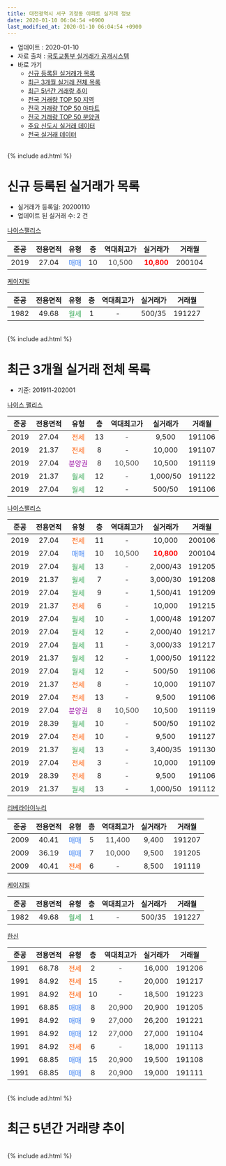 ```yaml
---
title: 대전광역시 서구 괴정동 아파트 실거래 정보
date: 2020-01-10 06:04:54 +0900
last_modified_at: 2020-01-10 06:04:54 +0900
---
```


* 업데이트 : 2020-01-10
* 자료 출처 : [국토교통부 실거래가 공개시스템](http://rt.molit.go.kr)
* 바로 가기
    * [신규 등록된 실거래가 목록](#신규-등록된-실거래가-목록)
    * [최근 3개월 실거래 전체 목록](#최근-3개월-실거래-전체-목록)
    * [최근 5년간 거래량 추이](#최근-5년간-거래량-추이)
    * [전국 거래량 TOP 50 지역](https://inasie.github.io/apt-trade-info/최근-3개월-전국에서-가장-거래가-많이-발생한-지역)
    * [전국 거래량 TOP 50 아파트](https://inasie.github.io/apt-trade-info/최근-3개월-전국에서-가장-거래가-많이-발생한-아파트)
    * [전국 거래량 TOP 50 분양권](https://inasie.github.io/apt-trade-info/최근-3개월-전국에서-가장-거래가-많이-발생한-분양권)
    * [주요 신도시 실거래 데이터](https://inasie.github.io/apt-trade-info/주요-신도시)
    * [전국 실거래 데이터](https://inasie.github.io/apt-trade-info/전국)
<br>
{% include ad.html %}
<br>

# 신규 등록된 실거래가 목록
* 실거래가 등록일: 20200110
* 업데이트 된 실거래 수: 2 건


[나이스팰리스](https://search.naver.com/search.naver?query=%EB%8C%80%EC%A0%84%EA%B4%91%EC%97%AD%EC%8B%9C+%EC%84%9C%EA%B5%AC+%EA%B4%B4%EC%A0%95%EB%8F%99+%EB%82%98%EC%9D%B4%EC%8A%A4%ED%8C%B0%EB%A6%AC%EC%8A%A4)

|준공|전용면적|유형|층|역대최고가|실거래가|거래월|
|:---:|:---:|:---:|:---:|:---:|:---:|:---:|
|2019|27.04|<span style="color:#4285f3">매매</span>|10|<span style="color:#444444">10,500</span>|<b><span style="color:#ff0000">10,800</span></b>|200104|

[케이지빌](https://search.naver.com/search.naver?query=%EB%8C%80%EC%A0%84%EA%B4%91%EC%97%AD%EC%8B%9C+%EC%84%9C%EA%B5%AC+%EA%B4%B4%EC%A0%95%EB%8F%99+%EC%BC%80%EC%9D%B4%EC%A7%80%EB%B9%8C)

|준공|전용면적|유형|층|역대최고가|실거래가|거래월|
|:---:|:---:|:---:|:---:|:---:|:---:|:---:|
|1982|49.68|<span style="color:#34a853">월세</span>|1|<span style="color:#444444">-</span>|500/35|191227|


<br>
{% include ad.html %}
<br>

# 최근 3개월 실거래 전체 목록
* 기준: 201911-202001


[나이스 팰리스](https://search.naver.com/search.naver?query=%EB%8C%80%EC%A0%84%EA%B4%91%EC%97%AD%EC%8B%9C+%EC%84%9C%EA%B5%AC+%EA%B4%B4%EC%A0%95%EB%8F%99+%EB%82%98%EC%9D%B4%EC%8A%A4+%ED%8C%B0%EB%A6%AC%EC%8A%A4)

|준공|전용면적|유형|층|역대최고가|실거래가|거래월|
|:---:|:---:|:---:|:---:|:---:|:---:|:---:|
|2019|27.04|<span style="color:#ff5a00">전세</span>|13|<span style="color:#444444">-</span>|9,500|191106|
|2019|21.37|<span style="color:#ff5a00">전세</span>|8|<span style="color:#444444">-</span>|10,000|191107|
|2019|27.04|<span style="color:#9C11A5">분양권</span>|8|<span style="color:#444444">10,500</span>|10,500|191119|
|2019|21.37|<span style="color:#34a853">월세</span>|12|<span style="color:#444444">-</span>|1,000/50|191122|
|2019|27.04|<span style="color:#34a853">월세</span>|12|<span style="color:#444444">-</span>|500/50|191106|

[나이스팰리스](https://search.naver.com/search.naver?query=%EB%8C%80%EC%A0%84%EA%B4%91%EC%97%AD%EC%8B%9C+%EC%84%9C%EA%B5%AC+%EA%B4%B4%EC%A0%95%EB%8F%99+%EB%82%98%EC%9D%B4%EC%8A%A4%ED%8C%B0%EB%A6%AC%EC%8A%A4)

|준공|전용면적|유형|층|역대최고가|실거래가|거래월|
|:---:|:---:|:---:|:---:|:---:|:---:|:---:|
|2019|27.04|<span style="color:#ff5a00">전세</span>|11|<span style="color:#444444">-</span>|10,000|200106|
|2019|27.04|<span style="color:#4285f3">매매</span>|10|<span style="color:#444444">10,500</span>|<b><span style="color:#ff0000">10,800</span></b>|200104|
|2019|27.04|<span style="color:#34a853">월세</span>|13|<span style="color:#444444">-</span>|2,000/43|191205|
|2019|21.37|<span style="color:#34a853">월세</span>|7|<span style="color:#444444">-</span>|3,000/30|191208|
|2019|27.04|<span style="color:#34a853">월세</span>|9|<span style="color:#444444">-</span>|1,500/41|191209|
|2019|21.37|<span style="color:#ff5a00">전세</span>|6|<span style="color:#444444">-</span>|10,000|191215|
|2019|27.04|<span style="color:#34a853">월세</span>|10|<span style="color:#444444">-</span>|1,000/48|191207|
|2019|27.04|<span style="color:#34a853">월세</span>|12|<span style="color:#444444">-</span>|2,000/40|191217|
|2019|27.04|<span style="color:#34a853">월세</span>|11|<span style="color:#444444">-</span>|3,000/33|191217|
|2019|21.37|<span style="color:#34a853">월세</span>|12|<span style="color:#444444">-</span>|1,000/50|191122|
|2019|27.04|<span style="color:#34a853">월세</span>|12|<span style="color:#444444">-</span>|500/50|191106|
|2019|21.37|<span style="color:#ff5a00">전세</span>|8|<span style="color:#444444">-</span>|10,000|191107|
|2019|27.04|<span style="color:#ff5a00">전세</span>|13|<span style="color:#444444">-</span>|9,500|191106|
|2019|27.04|<span style="color:#9C11A5">분양권</span>|8|<span style="color:#444444">10,500</span>|10,500|191119|
|2019|28.39|<span style="color:#34a853">월세</span>|10|<span style="color:#444444">-</span>|500/50|191102|
|2019|27.04|<span style="color:#ff5a00">전세</span>|10|<span style="color:#444444">-</span>|9,500|191127|
|2019|21.37|<span style="color:#34a853">월세</span>|13|<span style="color:#444444">-</span>|3,400/35|191130|
|2019|27.04|<span style="color:#ff5a00">전세</span>|3|<span style="color:#444444">-</span>|10,000|191109|
|2019|28.39|<span style="color:#ff5a00">전세</span>|8|<span style="color:#444444">-</span>|9,500|191106|
|2019|21.37|<span style="color:#34a853">월세</span>|13|<span style="color:#444444">-</span>|1,000/50|191112|

[리베라아이누리](https://search.naver.com/search.naver?query=%EB%8C%80%EC%A0%84%EA%B4%91%EC%97%AD%EC%8B%9C+%EC%84%9C%EA%B5%AC+%EA%B4%B4%EC%A0%95%EB%8F%99+%EB%A6%AC%EB%B2%A0%EB%9D%BC%EC%95%84%EC%9D%B4%EB%88%84%EB%A6%AC)

|준공|전용면적|유형|층|역대최고가|실거래가|거래월|
|:---:|:---:|:---:|:---:|:---:|:---:|:---:|
|2009|40.41|<span style="color:#4285f3">매매</span>|5|<span style="color:#444444">11,400</span>|9,400|191207|
|2009|36.19|<span style="color:#4285f3">매매</span>|7|<span style="color:#444444">10,000</span>|9,500|191205|
|2009|40.41|<span style="color:#ff5a00">전세</span>|6|<span style="color:#444444">-</span>|8,500|191119|

[케이지빌](https://search.naver.com/search.naver?query=%EB%8C%80%EC%A0%84%EA%B4%91%EC%97%AD%EC%8B%9C+%EC%84%9C%EA%B5%AC+%EA%B4%B4%EC%A0%95%EB%8F%99+%EC%BC%80%EC%9D%B4%EC%A7%80%EB%B9%8C)

|준공|전용면적|유형|층|역대최고가|실거래가|거래월|
|:---:|:---:|:---:|:---:|:---:|:---:|:---:|
|1982|49.68|<span style="color:#34a853">월세</span>|1|<span style="color:#444444">-</span>|500/35|191227|

[한신](https://search.naver.com/search.naver?query=%EB%8C%80%EC%A0%84%EA%B4%91%EC%97%AD%EC%8B%9C+%EC%84%9C%EA%B5%AC+%EA%B4%B4%EC%A0%95%EB%8F%99+%ED%95%9C%EC%8B%A0)

|준공|전용면적|유형|층|역대최고가|실거래가|거래월|
|:---:|:---:|:---:|:---:|:---:|:---:|:---:|
|1991|68.78|<span style="color:#ff5a00">전세</span>|2|<span style="color:#444444">-</span>|16,000|191206|
|1991|84.92|<span style="color:#ff5a00">전세</span>|15|<span style="color:#444444">-</span>|20,000|191217|
|1991|84.92|<span style="color:#ff5a00">전세</span>|10|<span style="color:#444444">-</span>|18,500|191223|
|1991|68.85|<span style="color:#4285f3">매매</span>|8|<span style="color:#444444">20,900</span>|20,900|191205|
|1991|84.92|<span style="color:#4285f3">매매</span>|9|<span style="color:#444444">27,000</span>|26,200|191221|
|1991|84.92|<span style="color:#4285f3">매매</span>|12|<span style="color:#444444">27,000</span>|27,000|191104|
|1991|84.92|<span style="color:#ff5a00">전세</span>|6|<span style="color:#444444">-</span>|18,000|191113|
|1991|68.85|<span style="color:#4285f3">매매</span>|15|<span style="color:#444444">20,900</span>|19,500|191108|
|1991|68.85|<span style="color:#4285f3">매매</span>|8|<span style="color:#444444">20,900</span>|19,000|191111|


<br>
{% include ad.html %}
<br>

# 최근 5년간 거래량 추이


<div style="width:100%;">
    <canvas id="deal_progress" height="200"></canvas>
</div>

<script>
new Chart(document.getElementById("deal_progress"), {
    type: 'line',
    data: {
        labels: ['201501','201502','201503','201504','201505','201506','201507','201508','201509','201510','201511','201512','201601','201602','201603','201604','201605','201606','201607','201608','201609','201610','201611','201612','201701','201702','201703','201704','201705','201706','201707','201708','201709','201710','201711','201712','201801','201802','201803','201804','201805','201806','201807','201808','201809','201810','201811','201812','201901','201902','201903','201904','201905','201906','201907','201908','201909','201910','201911','201912','202001'],
        datasets: [{
            label: '매매',
            pointRadius: 1,
            data: [9, 11, 14, 5, 6, 3, 8, 6, 8, 9, 4, 4, 4, 1, 3, 7, 4, 4, 7, 8, 6, 10, 6, 6, 2, 3, 6, 7, 3, 2, 7, 10, 5, 6, 8, 4, 3, 4, 6, 7, 3, 3, 6, 4, 12, 4, 4, 6, 3, 2, 2, 3, 5, 3, 5, 9, 6, 7, 5, 4, 1],
            borderColor: "rgba(255, 201, 14, 1)",
            backgroundColor: "rgba(255, 201, 14, 0.5)",
            fill: false,
            lineTension: 0
        },{
            label: '전월세',
            pointRadius: 1,
            data: [4, 5, 3, 4, 4, 2, 6, 4, 5, 3, 1, 9, 7, 5, 6, 1, 1, 4, 7, 6, 1, 1, 6, 5, 3, 2, 4, 3, 4, 3, 2, 6, 5, 2, 4, 4, 4, 4, 4, 1, 3, 6, 2, 3, 3, 4, 4, 5, 6, 4, 7, 1, 3, 2, 6, 5, 4, 14, 16, 11, 1],
            borderColor: "rgba(0, 141, 185, 1)",
            backgroundColor: "rgba(0, 141, 185, 0.5)",
            fill: false,
            lineTension: 0
        }
        ]
    },
    options: {
        responsive: true,
        title: {
            display: false
        },
        tooltips: {
            mode: 'index',
            intersect: false
        },
        hover: {
            mode: 'nearest',
            intersect: true
        },
        scales: {
            xAxes: [{
                display: true,
                scaleLabel: {
                    display: true,
                    labelString: '년/월'
                }
            }],
            yAxes: [{
                display: true,
                ticks: {
                    suggestedMin: 0,
                },
                scaleLabel: {
                    display: true,
                    labelString: '실거래 수'
                }
            }]
        }
    }
});

</script>


<br>
{% include ad.html %}
<br>

